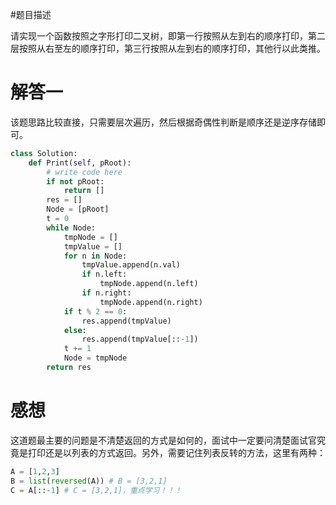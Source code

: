 #题目描述

请实现一个函数按照之字形打印二叉树，即第一行按照从左到右的顺序打印，第二层按照从右至左的顺序打印，第三行按照从左到右的顺序打印，其他行以此类推。

# 解答一

该题思路比较直接，只需要层次遍历，然后根据奇偶性判断是顺序还是逆序存储即可。

```python
class Solution:
    def Print(self, pRoot):
        # write code here
        if not pRoot:
            return []
        res = []
        Node = [pRoot]
        t = 0
        while Node:
            tmpNode = []
            tmpValue = []
            for n in Node:
                tmpValue.append(n.val)
                if n.left:
                    tmpNode.append(n.left)
                if n.right:
                    tmpNode.append(n.right)
            if t % 2 == 0:
                res.append(tmpValue)
            else:
                res.append(tmpValue[::-1])
            t += 1
            Node = tmpNode
        return res
```

# 感想
这道题最主要的问题是不清楚返回的方式是如何的，面试中一定要问清楚面试官究竟是打印还是以列表的方式返回。另外，需要记住列表反转的方法，这里有两种：
```python
A = [1,2,3]
B = list(reversed(A)) # B = [3,2,1]
C = A[::-1] # C = [3,2,1]，重点学习！！！
```
